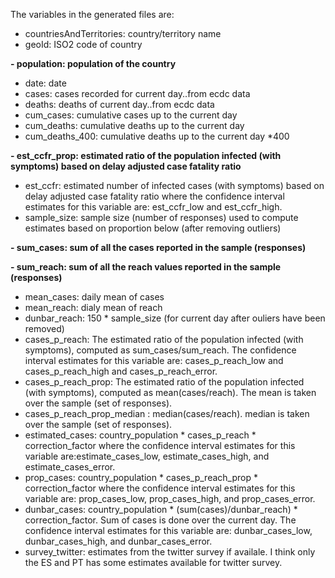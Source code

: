The variables in the generated files are:  
- countriesAndTerritories: country/territory name
- geoId: ISO2 code of country

**- population: population of the country**

- date: date
- cases: cases recorded for current day..from ecdc data
- deaths: deaths of current day..from ecdc data
- cum_cases: cumulative cases up to the current day
- cum_deaths: cumulative deaths up to the current day
- cum_deaths_400: cumulative deaths up to the current day *400

**- est_ccfr_prop: estimated ratio of the population infected (with symptoms) based on delay adjusted case fatality ratio**

- est_ccfr: estimated number of infected cases (with symptoms) based on delay adjusted case fatality ratio where 
the confidence interval estimates for this variable are: est_ccfr_low and est_ccfr_high.
- sample_size: sample size (number of responses) used to compute estimates based on proportion below (after removing outliers)

**- sum_cases: sum of all the cases reported in the sample (responses)**

**- sum_reach: sum of all the reach values reported in the sample (responses)**

- mean_cases: daily mean of cases  
- mean_reach: dialy mean of reach
- dunbar_reach: 150 * sample_size (for current day after ouliers have
been removed)
- cases_p_reach: The estimated ratio of the population infected (with symptoms), computed as sum_cases/sum_reach. The confidence interval
estimates for this variable are: cases_p_reach_low and cases_p_reach_high and cases_p_reach_error.
- cases_p_reach_prop: The estimated ratio of the population infected (with symptoms), computed as mean(cases/reach). The mean is taken over the sample (set of responses).
- cases_p_reach_prop_median : median(cases/reach). median is taken over the sample (set of responses).
- estimated_cases: country_population * cases_p_reach * correction_factor
where the confidence interval estimates for this variable are:estimate_cases_low,
estimate_cases_high, and estimate_cases_error.
- prop_cases: country_population * cases_p_reach_prop * correction_factor where the confidence interval
estimates for this variable are: prop_cases_low, prop_cases_high, and prop_cases_error.
- dunbar_cases: country_population * (sum(cases)/dunbar_reach) * correction_factor. 
Sum of cases is done over the current day. The confidence interval estimates for this
variable are: dunbar_cases_low, dunbar_cases_high, and dunbar_cases_error.
- survey_twitter: estimates from the twitter survey if availale. I think
only the ES and PT has some estimates available for twitter survey.
